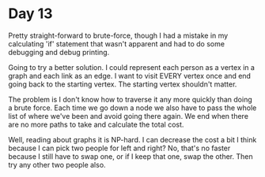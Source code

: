 # Day 13

Pretty straight-forward to brute-force, though I had a mistake in my 
calculating 'if' statement that wasn't apparent and had to do some debugging
and debug printing.

Going to try a better solution.   I could represent each person as a vertex in
a graph and each link as an edge.  I want to visit EVERY vertex once and end
going back to the starting vertex.   The starting vertex shouldn't matter.

The problem is I don't know how to traverse it any more quickly than doing a
brute force.  Each time we go down a node we also have to pass the whole list
of where we've been and avoid going there again.  We end when there are no
more paths to take and calculate the total cost.

Well, reading about graphs it is NP-hard.  I can decrease the cost a bit I think
because I can pick two people for left and right?   No, that's no faster because
I still have to swap one, or if I keep that one, swap the other.   Then try any
other two people also.
